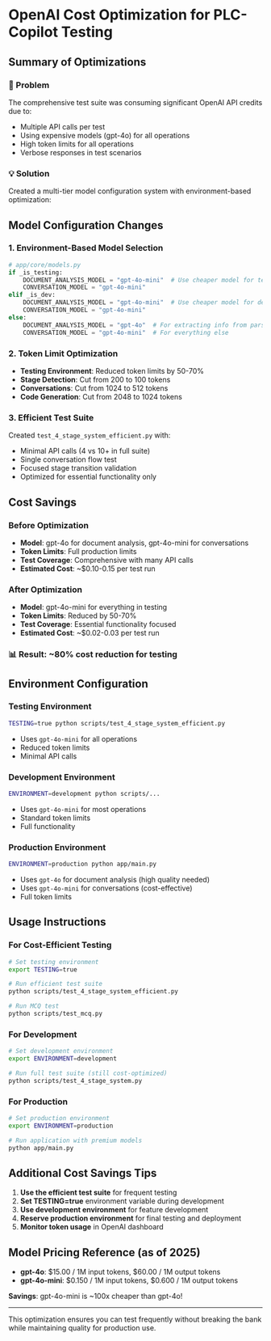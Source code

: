# OpenAI Cost Optimization for PLC-Copilot Testing

## Summary of Optimizations

### 🎯 Problem
The comprehensive test suite was consuming significant OpenAI API credits due to:
- Multiple API calls per test
- Using expensive models (gpt-4o) for all operations
- High token limits for all operations
- Verbose responses in test scenarios

### 💡 Solution
Created a multi-tier model configuration system with environment-based optimization:

## Model Configuration Changes

### 1. Environment-Based Model Selection
```python
# app/core/models.py
if _is_testing:
    DOCUMENT_ANALYSIS_MODEL = "gpt-4o-mini"  # Use cheaper model for tests
    CONVERSATION_MODEL = "gpt-4o-mini"
elif _is_dev:
    DOCUMENT_ANALYSIS_MODEL = "gpt-4o-mini"  # Use cheaper model for dev
    CONVERSATION_MODEL = "gpt-4o-mini"
else:
    DOCUMENT_ANALYSIS_MODEL = "gpt-4o"  # For extracting info from parsed PDFs
    CONVERSATION_MODEL = "gpt-4o-mini"  # For everything else
```

### 2. Token Limit Optimization
- **Testing Environment**: Reduced token limits by 50-70%
- **Stage Detection**: Cut from 200 to 100 tokens
- **Conversations**: Cut from 1024 to 512 tokens
- **Code Generation**: Cut from 2048 to 1024 tokens

### 3. Efficient Test Suite
Created `test_4_stage_system_efficient.py` with:
- Minimal API calls (4 vs 10+ in full suite)
- Single conversation flow test
- Focused stage transition validation
- Optimized for essential functionality only

## Cost Savings

### Before Optimization
- **Model**: gpt-4o for document analysis, gpt-4o-mini for conversations
- **Token Limits**: Full production limits
- **Test Coverage**: Comprehensive with many API calls
- **Estimated Cost**: ~$0.10-0.15 per test run

### After Optimization
- **Model**: gpt-4o-mini for everything in testing
- **Token Limits**: Reduced by 50-70%
- **Test Coverage**: Essential functionality focused
- **Estimated Cost**: ~$0.02-0.03 per test run

### 📊 Result: ~80% cost reduction for testing

## Environment Configuration

### Testing Environment
```bash
TESTING=true python scripts/test_4_stage_system_efficient.py
```
- Uses `gpt-4o-mini` for all operations
- Reduced token limits
- Minimal API calls

### Development Environment  
```bash
ENVIRONMENT=development python scripts/...
```
- Uses `gpt-4o-mini` for most operations
- Standard token limits
- Full functionality

### Production Environment
```bash
ENVIRONMENT=production python app/main.py
```
- Uses `gpt-4o` for document analysis (high quality needed)
- Uses `gpt-4o-mini` for conversations (cost-effective)
- Full token limits

## Usage Instructions

### For Cost-Efficient Testing
```bash
# Set testing environment
export TESTING=true

# Run efficient test suite
python scripts/test_4_stage_system_efficient.py

# Run MCQ test
python scripts/test_mcq.py
```

### For Development
```bash
# Set development environment  
export ENVIRONMENT=development

# Run full test suite (still cost-optimized)
python scripts/test_4_stage_system.py
```

### For Production
```bash
# Set production environment
export ENVIRONMENT=production

# Run application with premium models
python app/main.py
```

## Additional Cost Savings Tips

1. **Use the efficient test suite** for frequent testing
2. **Set TESTING=true** environment variable during development
3. **Use development environment** for feature development
4. **Reserve production environment** for final testing and deployment
5. **Monitor token usage** in OpenAI dashboard

## Model Pricing Reference (as of 2025)
- **gpt-4o**: $15.00 / 1M input tokens, $60.00 / 1M output tokens
- **gpt-4o-mini**: $0.150 / 1M input tokens, $0.600 / 1M output tokens

**Savings**: gpt-4o-mini is ~100x cheaper than gpt-4o!

---

This optimization ensures you can test frequently without breaking the bank while maintaining quality for production use.